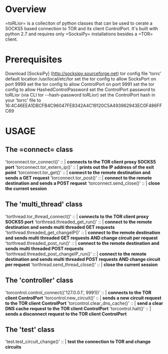 # Overview

=toRLior= is a colleciton of python classes that can be used to cerate a SOCKS5 based connection to TOR and its client ControlPort.
It's built with python 2.7 and requires only =SocksiPy= installations besides a =TOR= client.


# Prerequisites

Download [SocksiPy] (http://socksipy.sourceforge.net)
tor config file 'torrc' default location /usr/local/etc/tor
set the tor config to allow SocksPort on port 9999
set the tor config to allow ControlPort on port 9991
set the tor config to allow HashedControlPassword
set the ControlPort password to toRLior (via CLI tor --hash-password toRLior)
set the ControlPort hash in your 'torrc' file to 16:4C46EEA1DBCFB4C96047FE8342A4C19120C5A493962943EC0F486FFC69


# USAGE

## The =connect= class

'torconnect.tor_connect()' :: | **connects to the TOR client proxy SOCKS5 port**
'torconnect.tor_extern_ip()' :: | **prints out the IP address of the exit point**
'torconnect.tor_get()' :: | **connect to the remote destination and sends a GET request**
'torconnect.tor_post()' :: | **connect to the remote destination and sends a POST request**
'torconnect.send_close()' :: | **close the current session**

## The 'multi_thread' class

'torthread.tor_thread_connect()' :: | **connects to the TOR client proxy SOCKS5 port**
'torthread.threaded_get_run()' :: | **connect to the remote destination and sends multi threaded GET requests**
'torthread.threaded_get_changeIP()' :: | **connect to the remote destination and sends multi threaded GET requests AND change circuit per request**
'torthread.threaded_post_run()' :: | **connect to the remote destination and sends multi threaded POST requests**
'torthread.threaded_post_changeIP_run()' :: | **connect to the remote destination and sends multi threaded POST requests AND change circuit per request**
'torthread.send_thread_close()' :: | **close the current session**

## The 'controller' class

'torcontrol.control_connect(('127.0.0.1', 9991))' :: | **connects to the TOR client ControlPort**
'torcontrol.new_circuit()' :: | **sends a new circuit request to the TOR client ControlPort**
'torcontrol.clear_dns_cache()' :: |  **send a clear DNS cache request to the TOR client ControlPort**
'torcontrol.halt()' :: | **sends a disconnect request to the TOR client ControlPort**

## The 'test' class

'test.test_circuit_change()' :: | **test the connection to TOR and change circuits**
